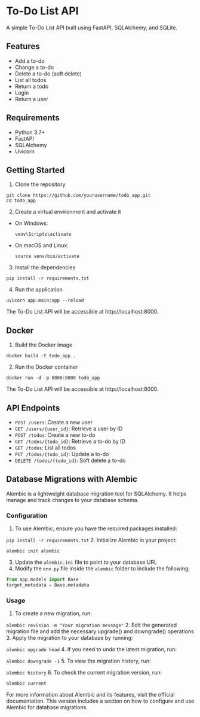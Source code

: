 # To-Do List API

A simple To-Do List API built using FastAPI, SQLAlchemy, and SQLite.

## Features

- Add a to-do
- Change a to-do
- Delete a to-do (soft delete)
- List all todos
- Return a todo
- Login
- Return a user

## Requirements

- Python 3.7+
- FastAPI
- SQLAlchemy
- Uvicorn

## Getting Started

1. Clone the repository

```
git clone https://github.com/yourusername/todo_app.git
cd todo_app
```

2. Create a virtual environment and activate it
- On Windows:
  ```
  venv\Scripts\activate
  ```
- On macOS and Linux:
  ```
  source venv/bin/activate
  ```

3. Install the dependencies

```pip install -r requirements.txt```

4. Run the application

```uvicorn app.main:app --reload```

The To-Do List API will be accessible at http://localhost:8000.

## Docker

1. Build the Docker image

`docker build -t todo_app .`

2. Run the Docker container

`docker run -d -p 8000:8000 todo_app`

The To-Do List API will be accessible at http://localhost:8000.

## API Endpoints

- `POST /users`: Create a new user
- `GET /users/{user_id}`: Retrieve a user by ID
- `POST /todos`: Create a new to-do
- `GET /todos/{todo_id}`: Retrieve a to-do by ID
- `GET /todos`: List all todos
- `PUT /todos/{todo_id}`: Update a to-do
- `DELETE /todos/{todo_id}`: Soft delete a to-do

## Database Migrations with Alembic

Alembic is a lightweight database migration tool for SQLAlchemy. It helps manage and track changes to your database schema.

### Configuration
1. To use Alembic, ensure you have the required packages installed:

```pip install -r requirements.txt```
2. Initialize Alembic in your project:

```alembic init alembic```

3. Update the `alembic.ini` file to point to your database URL
4. Modify the `env.py` file inside the `alembic` folder to include the following:
```python
from app.models import Base
target_metadata = Base.metadata
```
### Usage
1. To create a new migration, run:

```alembic revision -m "Your migration message"```
2. Edit the generated migration file and add the necessary upgrade() and downgrade() operations
3. Apply the migration to your database by running:

```alembic upgrade head```
4. If you need to undo the latest migration, run:

```alembic downgrade -1```
5. To view the migration history, run:

```alembic history```
6. To check the current migration version, run:

```alembic current```

For more information about Alembic and its features, visit the official documentation.
This version includes a section on how to configure and use Alembic for database migrations.


